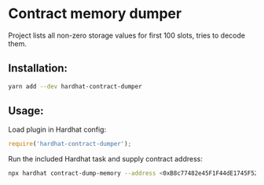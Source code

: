 # Contract memory dumper

Project lists all non-zero storage values for first 100 slots, tries to decode them. 

## Installation:

```bash
yarn add --dev hardhat-contract-dumper
```

## Usage:

Load plugin in Hardhat config:

```javascript
require('hardhat-contract-dumper');
```

Run the included Hardhat task and supply contract address:


```bash
npx hardhat contract-dump-memory --address <0xB8c77482e45F1F44dE1745F52C74426C631bDD52>
```
